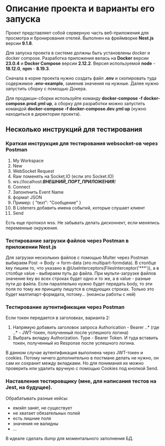 # Описание проекта и варианты его запуска

Проект представляет собой серверную часть веб-приложения для просмотра и бронирования отелей. Выполнен на фреймворке **Nest.js** версии **9.1.8**.

Для запуска проекта в системе должны быть установлены docker и docker compose. Разработка приложения велась на **Docker** версии **23.0.4** и **Docker Compose** версии **2.12.2**. Версия используемой **node** - **18.12.0**, **npm** - **8.19.3**.

Сначала в корне проекта нужно создать файл **.env** и скопировать туда содержимое **.env-example**, заменив значения на нужные. Далее нужно запустить сборку с помощью Докера.

Для продакшн-сборки используйте команду **docker-compose -f docker-compose.prod.yml up**, а сборку для разработки можно запустить командой **docker-compose -f docker-compose.dev.yml up** (нужно находиться в директории проекта).

## Несколько инструкций для тестирования

### Краткая инструкция для тестирования websocket-ов через Postman
  1) My Workspace
  2) New
  3) WebSocket Request
  4) Raw поменять на Socket.IO (если это Socket.IO)
  5) ws://localhost:***ВНЕШНИЙ_ПОРТ_ПРИЛОЖЕНИЯ***/
  6) Connect
  7) Запонлнить Event Name
  8) формат JSON
  9) Пример: { "text": "Сообщение" }
  10) В Listeners добавить имена событий, которые слушает клиент
  11) Send

  Есть еще протокол wss.
  Не забывать делать дисконнект, если менялись переменные окружения.


### Тестирование загрузки файлов через Postman в приложении Nest.js

Для загрузки нескольких файлов с помощью Multer через Postman выбираем Post -> Body -> form-data (это multipart-formdata). В столбце key пишем то, что указано в @UseInterceptors(FilesInterceptor('***')), а в столбце value - выбираем путь до файла. При мульти-загрузке файлов значение key во всех строках будет одно и то же, а в value - разные пути до файла. Если параллельно нужно будет передать body, то эти поля по тому же принципу пишутся в следующих строках. Только это будет малтипарт-формдата, потому... (нюансы работы с ней)

### Тестирование аутентификации через Postman
Если токен передается в заголовках, варианта 2:
1) Напрямую добавить заголовок запроса Authorication - Bearer *.*.* (где *.*.* - JWT-токен, полученный после успешного логина)
2) Выбрать вкладку Authorization. Type - Bearer Token. И туда вставить токен, полученный из Response после успешного логина.

В данном случае аутентификация выполнена через JWT-токен и cookies. Потому ничего дополнительно в постмане делать не нужно, он сам их сохранит между вкладками. Но для понимания их можно проверить или удалить вручную с помощью Cookies под кнопкой Send.



### Наставления тестировщику (мне, для написания тестов на Jest, на будущее).
Обрабатывать разные кейсы:
- емэйл занят, не существует
- не хватает обязательных полей
- есть лишние поля
- значения не валидны
- ...

В идеале сделать dump для моментального заполнения БД.
